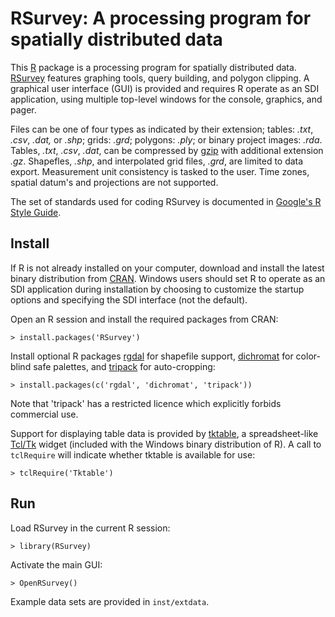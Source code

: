 RSurvey: A processing program for spatially distributed data
============================================================

This [R](http://www.r-project.org/ "R") package is a processing program for
spatially distributed data.
[RSurvey](http://cran.r-project.org/web/packages/RSurvey/index.html "RSurvey")
features graphing tools, query building, and
polygon clipping. A graphical user interface (GUI) is provided and
requires R operate as an SDI application, using multiple
top-level windows for the console, graphics, and pager.

Files can be one of four types as indicated by their extension; tables:
*.txt*, *.csv*, *.dat,* or *.shp*; grids: *.grd*; polygons: *.ply*;
or binary project images: *.rda*. Tables, *.txt*, *.csv*, *.dat*,
can be compressed by [gzip](http://www.gzip.org/ "gzip")
with additional extension *.gz*.
Shapefles, *.shp*, and interpolated grid files, *.grd*, are limited to data
export. Measurement unit consistency is tasked to the user. 
Time zones, spatial datum's and projections are not supported.

The set of standards used for coding RSurvey is documented in
[Google's R Style Guide](http://google-styleguide.googlecode.com/svn/trunk/google-r-style.html "Google's R Style Guide").

Install
-------

If R is not already installed on your
computer, download and install the latest binary distribution from
[CRAN](http://cran.r-project.org/ "The Comprehensive R Archive Network").
Windows users should set R to operate as an SDI application during installation
by choosing to customize the startup options and specifying the SDI interface
(not the default).

Open an R session and install the required packages from CRAN:

    > install.packages('RSurvey')

Install optional R packages
[rgdal](http://cran.r-project.org/web/packages/rgdal/index.html "rgdal")
for shapefile support, 
[dichromat](http://cran.r-project.org/web/packages/dichromat/index.html "dichromat")
for color-blind safe palettes, and
[tripack](http://cran.r-project.org/web/packages/tripack/index.html "tripack")
for auto-cropping:

    > install.packages(c('rgdal', 'dichromat', 'tripack'))

Note that 'tripack' has a restricted licence which explicitly forbids 
commercial use.

Support for displaying table data is provided by
[tktable](http://tktable.sourceforge.net/ "tktable"),
a spreadsheet-like [Tcl/Tk](http://www.tcl.tk/ "Tcl/Tk") widget
(included with the Windows binary distribution of R).
A call to `tclRequire` will indicate whether tktable is available for use:

    > tclRequire('Tktable')

Run
---

Load RSurvey in the current R session:

    > library(RSurvey)

Activate the main GUI:

    > OpenRSurvey()

Example data sets are provided in `inst/extdata`.
